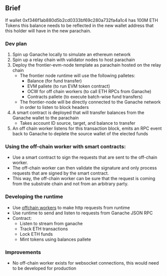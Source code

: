 

## Brief
If wallet 0xf346f1ab880d5b2cd0333bf69c280a732fa4a1c4 has 100M ETH Tokens this balance needs to be reflected in the new wallet address that this holder will have in the new parachain.

### Dev plan
1. Spin up Ganache locally to simulate an ethereum network
2. Spin up a relay chain with validator nodes to host parachain
3. Deploy the frontier-evm-node template as parachain hosted on the relay chain
    * The frontier node runtime will use the following palletes:
        * Balance (for fund transfer)
        * EVM pallete (to run EVM token contract)
        * OCW for off chain workers (to call ETH RPCs from Ganache)
        * Contracts pallete (to execute batch-wise fund transfers)
    * The frontier-node will be directly connected to the Ganache network in order to listen to block headers
4. A smart contract is deployed that will transfer balances from the Ganache wallet to the parachain
    * Takes account ID source, target, and balance to transfer
5. An off chain worker listens for this transaction block, emits an RPC event back to Ganache to deplete the source wallet of the elected funds


### Using the off-chain worker with smart contracts:

- Use a smart contract to sign the requests that are sent to the off-chain worker. 
- The off-chain worker can then validate the signature and only process requests that are signed by the smart contract. 
- This way, the off-chain worker can be sure that the request is coming from the substrate chain and not from an arbitrary party.


### Developing the runtime
- Use [offchain workers](https://substrate.recipes/off-chain-workers/http-json.html) to make http requests from runtime
- Use runtime to send and listen to requests from Ganache JSON RPC
- Contract:
    * Listen to stream from ganache
    * Track ETH transactions
    * Lock ETH funds
    * Mint tokens using balances pallete



### Improvements
- No off-chain worker exists for websocket connections, this would need to be developed for production